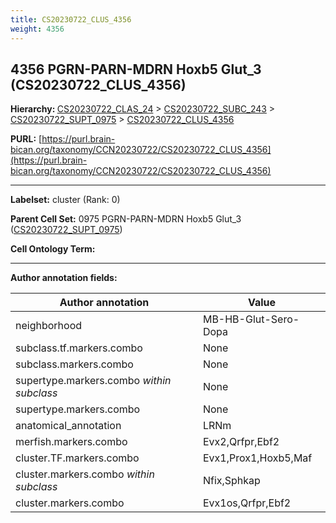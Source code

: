 ```yaml
---
title: CS20230722_CLUS_4356
weight: 4356
---
```

## 4356 PGRN-PARN-MDRN Hoxb5 Glut_3 (CS20230722_CLUS_4356)
<b>Hierarchy: </b>
[CS20230722_CLAS_24](../CS20230722_CLAS_24) >
[CS20230722_SUBC_243](../CS20230722_SUBC_243) >
[CS20230722_SUPT_0975](../CS20230722_SUPT_0975) >
[CS20230722_CLUS_4356](../CS20230722_CLUS_4356)

**PURL:** [https://purl.brain-bican.org/taxonomy/CCN20230722/CS20230722_CLUS_4356](https://purl.brain-bican.org/taxonomy/CCN20230722/CS20230722_CLUS_4356)

---


**Labelset:** cluster (Rank: 0)

**Parent Cell Set:** 0975 PGRN-PARN-MDRN Hoxb5 Glut_3 ([CS20230722_SUPT_0975](../CS20230722_SUPT_0975))



**Cell Ontology Term:** 

[MARKER GENES.]: #


---

[TRANSFERRED ANNOTATIONS.]: #


[AUTHOR ANNOTATION FIELDS.]: #


**Author annotation fields:**

| Author annotation | Value |
|-------------------|-------|
|neighborhood|MB-HB-Glut-Sero-Dopa|
|subclass.tf.markers.combo|None|
|subclass.markers.combo|None|
|supertype.markers.combo _within subclass_|None|
|supertype.markers.combo|None|
|anatomical_annotation|LRNm|
|merfish.markers.combo|Evx2,Qrfpr,Ebf2|
|cluster.TF.markers.combo|Evx1,Prox1,Hoxb5,Maf|
|cluster.markers.combo _within subclass_|Nfix,Sphkap|
|cluster.markers.combo|Evx1os,Qrfpr,Ebf2|
